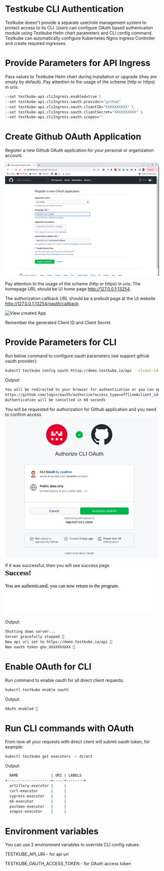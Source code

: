 # Testkube CLI Authentication

Testkube doesn't provide a separate user/role management system to protect access to its CLI.
Users can configure OAuth based authenication module using Testkube Helm chart parameters and
CLI config command.
Testkube can automatically configure Kubernetes Nginx Ingress Controller and create required 
ingresses.

# Provide Parameters for API Ingress
Pass values to Testkube Helm chart during installation or upgrade (they are empty by default).
Pay attention to the usage of the scheme (http or https) in uris.

```sh
--set testkube-api.cliIngress.enabled=true \
--set testkube-api.cliIngress.oauth.provider="github"
--set testkube-api.cliIngress.oauth.clientID="XXXXXXXXXX" \
--set testkube-api.cliIngress.oauth.clientSecret="XXXXXXXXXX" \
--set testkube-api.cliIngress.oauth.scopes=""
```
# Create Github OAuth Application

Register a new Github OAuth application for your personal or organization account.

![Register new App](img/github_app_request_cli.png)

Pay attention to the usage of the scheme (http or https) in uris.
The homepage URL
should be UI home page http://127.0.0.1:13254.

The authorization callback URL
should be a prebuilt page at the UI website http://127.0.0.1:13254/oauth/callback.

![View created App](img/github_app_response_cli.png)

Remember the generated Client ID and Client Secret.

# Provide Parameters for CLI

Run below command to configure oauth parameters (we support github oauth provider):

```sh
kubectl testkube config oauth httsp://demo.testkube.io/api --client-id XXXXXXXXXX --client-secret XXXXXXXXXX
```

Output:

```sh
You will be redirected to your browser for authentication or you can open the url below manually
https://github.com/login/oauth/authorize?access_type=offline&client_id=XXXXXXXXXX&redirect_uri=http%3A%2F%2F127.0.0.1%3A13254%2Foauth%2Fcallback&response_type=code&state=iRQkcwXV
Authentication will be cancelled in 60 seconds
```

You will be requested for authorization for Github application and you need to confirm access 
![Confirm App aithorization](img/github_app_authorize_cli.png)

If it was successful, then you will see success page
![Success Page](img/github_app_success_cli.png)

Output:

```sh
Shutting down server...
Server gracefully stopped 🥇
New api uri set to https://demo.testkube.io/api 🥇
New oauth token gho_XXXXXXXXXX 🥇
```

# Enable OAuth for CLI

Run command to enable oauth for all direct client requests:

```sh
kubectl testkube enable oauth
```

Output:

```sh
OAuth enabled 🥇
```

# Run CLI commands with OAuth

From now all your requests with direct client will submit oauth token, for example:

```sh
kubectl testkube get executors -c direct
```

Output:

```sh
  NAME               | URI | LABELS  
+--------------------+-----+--------+
  artillery-executor |     |         
  curl-executor      |     |         
  cypress-executor   |     |         
  k6-executor        |     |         
  postman-executor   |     |         
  soapui-executor    |     |      
```

# Environment variables

You can use 2 environment variables to override CLI config values:

TESTKUBE_API_URI - for api uri

TESTKUBE_OAUTH_ACCESS_TOKEN - for OAuth access token
